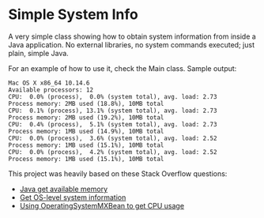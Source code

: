 
# Simple System Info

A very simple class showing how to obtain system information from inside a Java application. No external libraries, no system commands executed; just plain, simple Java.

For an example of how to use it, check the Main class. Sample output:

```
Mac OS X x86_64 10.14.6
Available processors: 12
CPU:  0.0% (process),  0.0% (system total), avg. load: 2.73
Process memory: 2MB used (18.8%), 10MB total
CPU:  0.1% (process), 13.1% (system total), avg. load: 2.73
Process memory: 2MB used (19.2%), 10MB total
CPU:  0.4% (process),  5.1% (system total), avg. load: 2.73
Process memory: 1MB used (14.9%), 10MB total
CPU:  0.0% (process),  3.6% (system total), avg. load: 2.52
Process memory: 1MB used (15.1%), 10MB total
CPU:  0.0% (process),  4.2% (system total), avg. load: 2.52
Process memory: 1MB used (15.1%), 10MB total
```

This project was heavily based on these Stack Overflow questions:

- [Java get available memory](https://stackoverflow.com/q/12807797/778272)
- [Get OS-level system information](https://stackoverflow.com/q/25552/778272)
- [Using OperatingSystemMXBean to get CPU usage](https://stackoverflow.com/q/19781087/778272)
